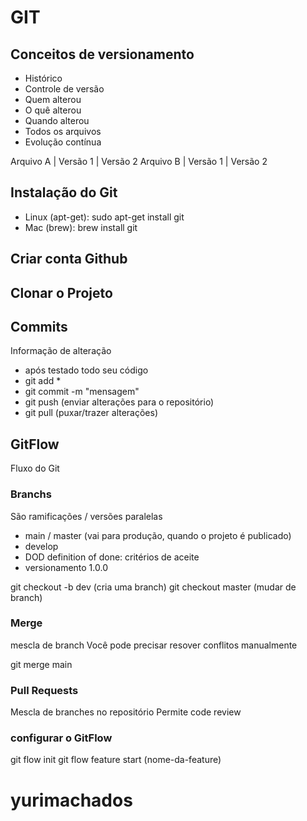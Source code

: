 # GIT
## Conceitos de versionamento
 - Histórico
 - Controle de versão
 - Quem alterou
 - O quê alterou 
 - Quando alterou 
 - Todos os arquivos
 - Evolução contínua

 Arquivo A | Versão 1 | Versão 2
 Arquivo B | Versão 1 | Versão 2

 ## Instalação do Git

  - Linux (apt-get): sudo apt-get install git
  - Mac (brew): brew install git

 ## Criar conta Github

 ## Clonar o Projeto

 ## Commits
 Informação de alteração
  - após testado todo seu código
  - git add *
  - git commit -m "mensagem"
  - git push (enviar alterações para o repositório)
  - git pull (puxar/trazer alterações)

 ## GitFlow
 Fluxo do Git

### Branchs
São ramificações / versões paralelas

 - main / master (vai para produção, quando o projeto é publicado)
 - develop
 - DOD definition of done: critérios de aceite
 - versionamento 1.0.0

 git checkout -b dev (cria uma branch)
 git checkout master (mudar de branch)

### Merge
mescla de branch
Você pode precisar resover conflitos manualmente

git merge main

### Pull Requests
Mescla de branches no repositório
Permite code review

### configurar o GitFlow
git flow init
git flow feature start (nome-da-feature)
# yurimachados
